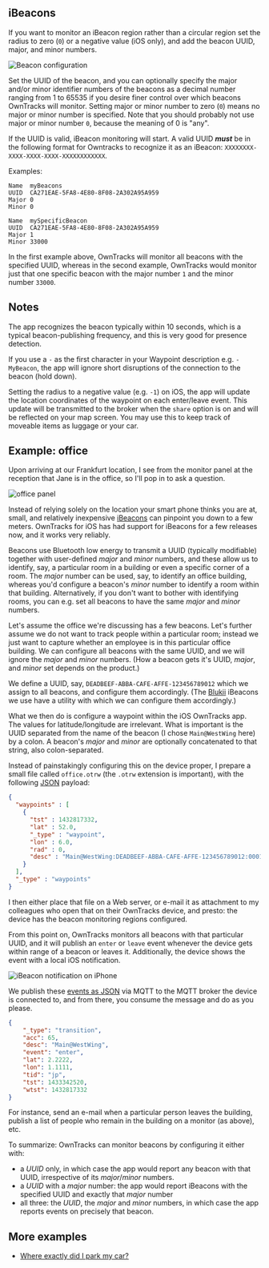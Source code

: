 ## iBeacons

If you want to monitor an iBeacon region rather than a circular region set the
radius to zero (`0`) or a negative value (iOS only), and add the beacon UUID, major, and minor numbers.

![Beacon configuration](images/b-waypoint-config-ibeacon.jpg)

Set the UUID of the beacon, and you can optionally specify the major and/or
minor identifier numbers of the beacons as a decimal number ranging from 1 to 65535 if you desire finer control over which beacons OwnTracks will monitor.
Setting major or minor number to zero (`0`) means no major or minor number is specified.
Note that you should probably not use major or minor number `0`, because the meaning of 0 is "any".

If the UUID is valid, iBeacon monitoring will start. A valid UUID _**must**_ be in the following format for Owntracks to recognize it as an iBeacon: `XXXXXXXX-XXXX-XXXX-XXXX-XXXXXXXXXXXX`.

Examples:

```
Name  myBeacons
UUID  CA271EAE-5FA8-4E80-8F08-2A302A95A959
Major 0
Minor 0

Name  mySpecificBeacon
UUID  CA271EAE-5FA8-4E80-8F08-2A302A95A959
Major 1
Minor 33000
```

In the first example above, OwnTracks will monitor all beacons with the specified UUID, whereas
in the second example, OwnTracks would monitor just that one specific beacon with the major number `1` and the minor number `33000`.

## Notes

The app recognizes the beacon typically within 10 seconds, which is a typical beacon-publishing frequency, and this is very good for presence detection.

If you use a `-` as the first character in your Waypoint description e.g. `-MyBeacon`, the app will ignore short disruptions of the connection to the beacon (hold down).

Setting the radius to a negative value (e.g. `-1`) on iOS, the app will update the location coordinates of the waypoint on each enter/leave event. This update will be transmitted to the broker when the `share` option is on and will be reflected on your map screen. You may use this to keep track of moveable items as luggage or your car.

## Example: office

Upon arriving at our Frankfurt location, I see from the monitor panel at the reception that Jane is in the office, so I'll pop in to ask a question.


![office panel](images/ot-beacons-office-panel.png)

Instead of relying solely on the location your smart phone thinks you are at, small, and relatively inexpensive [iBeacons](http://en.m.wikipedia.org/wiki/IBeacon) can pinpoint you down to a few meters. OwnTracks for iOS has had support for iBeacons for a few releases now, and it works very reliably.

Beacons use Bluetooth low energy to transmit a UUID (typically modifiable) together with user-defined _major_ and _minor_ numbers, and these allow us to identify, say, a particular room in a building or even a specific corner of a room. The _major_ number can be used, say, to identify an office building, whereas you'd configure a beacon's _minor_ number to identify a room within that building. Alternatively, if you don't want to bother with identifying rooms, you can e.g. set all beacons to have the same _major_ and _minor_ numbers.

Let's assume the office we're discussing has a few beacons. Let's further assume we do not want to track people within a particular room; instead we just want to capture whether an employee is in this particular office building. We can configure all beacons with the same UUID, and we will ignore the _major_ and _minor_ numbers. (How a beacon gets it's UUID, _major_, and _minor_ set depends on the product.)

We define a UUID, say, `DEADBEEF-ABBA-CAFE-AFFE-123456789012` which we assign to all beacons, and configure them accordingly. (The [Blukii] iBeacons we use have a utility with which we can configure them accordingly.)

What we then do is configure a waypoint within the iOS OwnTracks app. The values for latitude/longitude are irrelevant. What is important is the UUID separated from the name of the beacon (I chose `Main@WestWing` here) by a colon. A beacon's _major_ and _minor_ are optionally concatenated to that string, also colon-separated.

Instead of painstakingly configuring this on the device proper, I prepare a small file called `office.otrw` (the `.otrw` extension is important), with the following [JSON](../tech/json.md) payload:

```json
{
  "waypoints" : [
    {
      "tst" : 1432817332,
      "lat" : 52.0,
      "_type" : "waypoint",
      "lon" : 6.0,
      "rad" : 0,
      "desc" : "Main@WestWing:DEADBEEF-ABBA-CAFE-AFFE-123456789012:0001"
    }
  ],
  "_type" : "waypoints"
}
```


I then either place that file on a Web server, or e-mail it as attachment to my colleagues who open that on their OwnTracks device, and presto: the device has the beacon monitoring regions configured.

From this point on, OwnTracks monitors all beacons with that particular UUID, and it will publish an `enter` or `leave` event whenever the device gets within range of a beacon or leaves it. Additionally, the device shows the event with a local iOS notification.

![iBeacon notification on iPhone](images/ot-beacon-enter-notif.png)

We publish these [events as JSON](../tech/json.md) via MQTT to the MQTT broker the device is connected to, and from there, you consume the message and do as you please.

```json
{
    "_type": "transition",
    "acc": 65,
    "desc": "Main@WestWing",
    "event": "enter",
    "lat": 2.2222,
    "lon": 1.1111,
    "tid": "jp",
    "tst": 1433342520,
    "wtst": 1432817332
}
```

For instance, send an e-mail when a particular person leaves the building, publish a list of people who remain in the building on a monitor (as above), etc.

To summarize: OwnTracks can monitor beacons by configuring it either with:

* a _UUID_ only, in which case the app would report any beacon with that UUID, irrespective of its _major_/_minor_ numbers.
* a _UUID_ with a _major_ number: the app would report iBeacons with the specified UUID and exactly that _major_ number
* all three: the _UUID_, the _major_ and _minor_ numbers, in which case the app reports events on precisely that beacon.

## More examples

* [Where exactly did I park my car?](http://jpmens.net/2016/01/02/where-exactly-did-i-park-my-car/)

  [blukii]: http://www.blukii.com/beacons_en.html
